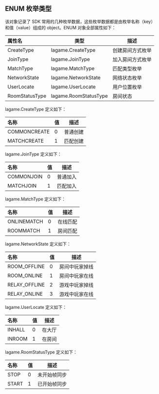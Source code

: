 
## ENUM 枚举类型

该对象记录了 SDK 常用的几种枚举数据，这些枚举数据都是由枚举名称（key）和值（value）组成的 object。ENUM 对象全部属性如下：

|属性名|类型|描述|
|:---|---|---|
|CreateType|lagame.CreateType|创建房间方式枚举|
|JoinType|lagame.JoinType|加入房间方式枚举|
|MatchType|lagame.MatchType|匹配类型枚举|
|NetworkState|lagame.NetworkState|网络状态枚举|
|UserLocate|lagame.UserLocate|用户位置枚举|
|RoomStatusType|lagame.RoomStatusType|房间状态|

lagame.CreateType 定义如下：

|名称|值|描述|
|:---|---|---|
|COMMONCREATE|0|普通创建|
|MATCHCREATE|1|匹配创建|

lagame.JoinType 定义如下：

|名称|值|描述|
|:---|---|---|
|COMMONJOIN|0|普通加入|
|MATCHJOIN|1|匹配加入|

lagame.MatchType 定义如下：

|名称|值|描述|
|:---|---|---|
|ONLINEMATCH|0|在线匹配|
|ROOMMATCH|1|房间匹配|

lagame.NetworkState 定义如下：

|名称|值|描述|
|:---|---|---|
|ROOM_OFFLINE|0|房间中玩家掉线|
|ROOM_ONLINE|1|房间中玩家在线|
|RELAY_OFFLINE|2|游戏中玩家掉线|
|RELAY_ONLINE|3|游戏中玩家在线|

lagame.UserLocate 定义如下：

|名称|值|描述|
|:---|---|---|
|INHALL|0|在大厅|
|INROOM|1|在房间|

lagame.RoomStatusType 定义如下：

|名称|值|描述|
|:---|---|---|
|STOP|0|未开始帧同步|
|START|1|已开始帧同步|
